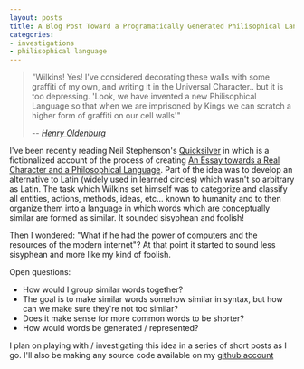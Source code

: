 ```yaml
---
layout: posts
title: A Blog Post Toward a Programatically Generated Philisophical Language
categories:
- investigations
- philisophical language
---
```


> "Wilkins!  Yes!  I've considered decorating these walls with some graffiti of my own,
> and writing it in the Universal Character.. but it is too depressing. 'Look, we have
> invented a new Philisophical Language so that when we are imprisoned by Kings we can
> scratch a higher form of graffiti on our cell walls'"
> 
> -- <cite>[Henry Oldenburg][1]</cite>

[1]:https://en.wikipedia.org/wiki/Quicksilver_(novel)

I've been recently reading Neil Stephenson's [Quicksilver](https://en.wikipedia.org/wiki/Quicksilver_(novel)) in which is a fictionalized account of the process of creating [An Essay towards a Real Character and a Philosophical Language](https://en.wikipedia.org/wiki/An_Essay_towards_a_Real_Character_and_a_Philosophical_Language).  Part of the idea was to develop an alternative to Latin (widely used in learned circles) which wasn't so arbitrary as Latin.  The task which Wilkins set himself was to categorize and classify all entities, actions, methods, ideas, etc... known to humanity and to then organize them into a language in which words which are conceptually similar are formed as similar.  It sounded sisyphean and foolish!

Then I wondered: "What if he had the power of computers and the resources of the modern internet"?  At that point it started to sound less sisyphean and more like my kind of foolish.

Open questions:

 * How would I group similar words together?
 * The goal is to make similar words somehow similar in syntax, but how can we make sure they're not too similar?
 * Does it make sense for more common words to be shorter?
 * How would words be generated / represented?

I plan on playing with / investigating this idea in a series of short posts as I go.  I'll also be making any source code available on my [github account](https://github.com/cheerfulstoic)

